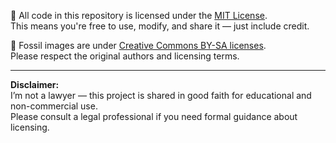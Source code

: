 
🧠 All code in this repository is licensed under the [MIT License](./LICENSE).  
This means you're free to use, modify, and share it — just include credit.

🦴 Fossil images are under [Creative Commons BY-SA licenses](./src/resources/NOTICE.md).  
Please respect the original authors and licensing terms.

---

**Disclaimer:**  
I’m not a lawyer — this project is shared in good faith for educational and non-commercial use.  
Please consult a legal professional if you need formal guidance about licensing.

